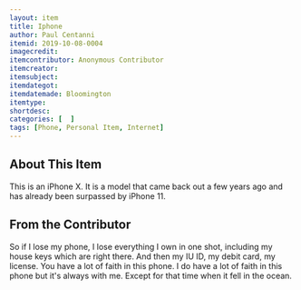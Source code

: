```yaml
---
layout: item
title: Iphone
author: Paul Centanni
itemid: 2019-10-08-0004
imagecredit: 
itemcontributor: Anonymous Contributor
itemcreator: 
itemsubject: 
itemdategot: 
itemdatemade: Bloomington
itemtype: 
shortdesc: 
categories: [  ]
tags: [Phone, Personal Item, Internet]
---
```

## About This Item
This is an iPhone X. It is a model that came back out a few years ago and has already been surpassed by iPhone 11.

## From the Contributor
So if I lose my phone, I lose everything I own in one shot, including my house keys which are right there. And then my IU ID, my debit card, my license. You have a lot of faith in this phone. I do have a lot of faith in this phone but it's always with me. Except for that time when it fell in the ocean.
